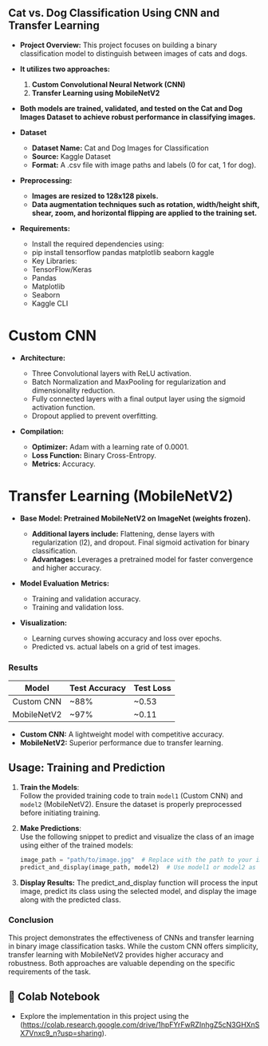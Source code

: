 ## Cat vs. Dog Classification Using CNN and Transfer Learning

- **Project Overview:**
  This project focuses on building a binary classification model to distinguish between images of cats and dogs.
- **It utilizes two approaches:**
  1. **Custom Convolutional Neural Network (CNN)**
  2. **Transfer Learning using MobileNetV2**
- **Both models are trained, validated, and tested on the Cat and Dog Images Dataset to achieve robust performance in classifying images.**


- **Dataset**
    
  - **Dataset Name:** Cat and Dog Images for Classification
  - **Source:** Kaggle Dataset
  - **Format:** A .csv file with image paths and labels (0 for cat, 1 for dog).
- **Preprocessing:**
  - **Images are resized to 128x128 pixels.**
  - **Data augmentation techniques such as rotation, width/height shift, shear, zoom, and horizontal flipping are applied to the training set.**

- **Requirements:**
  - Install the required dependencies using:
  - pip install tensorflow pandas matplotlib seaborn kaggle
  - Key Libraries:
  - TensorFlow/Keras
  - Pandas
  - Matplotlib
  - Seaborn
  - Kaggle CLI

# Custom CNN

- **Architecture:**
  - Three Convolutional layers with ReLU activation.
  - Batch Normalization and MaxPooling for regularization and dimensionality reduction.
  - Fully connected layers with a final output layer using the sigmoid activation function.
  - Dropout applied to prevent overfitting.

- **Compilation:**
  
  - **Optimizer:** Adam with a learning rate of 0.0001.
  - **Loss Function:** Binary Cross-Entropy.
  - **Metrics:** Accuracy.
    
# Transfer Learning (MobileNetV2)
  
- **Base Model: Pretrained MobileNetV2 on ImageNet (weights frozen).**
  - **Additional layers include:**
        Flattening, dense layers with regularization (l2), and dropout.
        Final sigmoid activation for binary classification.
  - **Advantages:** Leverages a pretrained model for faster convergence and higher accuracy.

- **Model Evaluation**
  **Metrics:**
    - Training and validation accuracy.
    - Training and validation loss.

- **Visualization:**
  - Learning curves showing accuracy and loss over epochs.
  - Predicted vs. actual labels on a grid of test images.

### Results

| Model         | Test Accuracy | Test Loss |
|---------------|---------------|-----------|
| Custom CNN    | ~88%          | ~0.53      |
| MobileNetV2   | ~97%          | ~0.11    |

- **Custom CNN:** A lightweight model with competitive accuracy.
- **MobileNetV2:** Superior performance due to transfer learning.

## Usage: Training and Prediction

1. **Train the Models**:  
   Follow the provided training code to train `model1` (Custom CNN) and `model2` (MobileNetV2). Ensure the dataset is properly preprocessed before initiating training.  

2. **Make Predictions**:  
   Use the following snippet to predict and visualize the class of an image using either of the trained models:  

   ```python
   image_path = "path/to/image.jpg"  # Replace with the path to your image
   predict_and_display(image_path, model2)  # Use model1 or model2 as desired

3. **Display Results:**
The predict_and_display function will process the input image, predict its class using the selected model, and display the image along with the predicted class.

### Conclusion
This project demonstrates the effectiveness of CNNs and transfer learning in binary image classification tasks. While the custom CNN offers simplicity, transfer learning with MobileNetV2 provides higher accuracy and robustness. Both approaches are valuable depending on the specific requirements of the task.


## 📓 Colab Notebook  
  - Explore the implementation in this project using the (https://colab.research.google.com/drive/1hpFYrFwRZInhgZ5cN3GHXnSX7Vnxc9_n?usp=sharing).  

